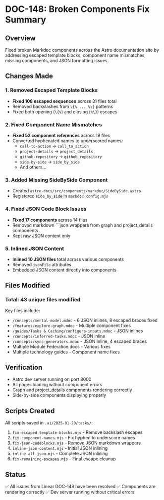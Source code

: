 # DOC-148: Broken Components Fix Summary

## Overview
Fixed broken Markdoc components across the Astro documentation site by addressing escaped template blocks, component name mismatches, missing components, and JSON formatting issues.

## Changes Made

### 1. Removed Escaped Template Blocks
- **Fixed 108 escaped sequences** across 31 files total
- Removed backslashes from `\{% ... %\}` patterns
- Fixed both opening (`\{%`) and closing (`%\}`) escapes

### 2. Fixed Component Name Mismatches
- **Fixed 52 component references** across 19 files
- Converted hyphenated names to underscored names:
  - `call-to-action` → `call_to_action`
  - `project-details` → `project_details`
  - `github-repository` → `github_repository`
  - `side-by-side` → `side_by_side`
  - And others...

### 3. Added Missing SideBySide Component
- Created `astro-docs/src/components/markdoc/SideBySide.astro`
- Registered `side_by_side` in `markdoc.config.mjs`

### 4. Fixed JSON Code Block Issues
- **Fixed 17 components** across 14 files
- Removed markdown ```json wrappers from graph and project_details components
- Kept raw JSON content only

### 5. Inlined JSON Content
- **Inlined 10 JSON files** total across various components
- Removed `jsonFile` attributes
- Embedded JSON content directly into components

## Files Modified

### Total: 43 unique files modified

Key files include:
- `/concepts/mental-model.mdoc` - 6 JSON inlines, 8 escaped braces fixed
- `/features/explore-graph.mdoc` - Multiple component fixes
- `/guides/Tasks & Caching/configure-inputs.mdoc` - JSON inlines
- `/concepts/inferred-tasks.mdoc` - JSON inline
- `/concepts/sync-generators.mdoc` - JSON inline, 4 escaped braces
- Multiple Module Federation docs - Various fixes
- Multiple technology guides - Component name fixes

## Verification
- Astro dev server running on port 8000
- All pages loading without component errors
- Graph and project_details components rendering correctly
- Side-by-side components displaying properly

## Scripts Created
All scripts saved in `.ai/2025-01-20/tasks/`:
1. `fix-escaped-template-blocks.mjs` - Remove backslash escapes
2. `fix-component-names.mjs` - Fix hyphen to underscore names
3. `fix-json-codeblocks.mjs` - Remove JSON markdown wrappers
4. `inline-json-content.mjs` - Initial JSON inlining
5. `inline-all-json.mjs` - Complete JSON inlining
6. `fix-remaining-escapes.mjs` - Final escape cleanup

## Status
✅ All issues from Linear DOC-148 have been resolved
✅ Components are rendering correctly
✅ Dev server running without critical errors